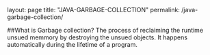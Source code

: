 layout: page
title: "JAVA-GARBAGE-COLLECTION"
permalink: /java-garbage-collection/

##What is Garbage collection?
The process of reclaiming the runtime unsued memmory by destroying the unsued objects.
It happens automatically during the lifetime of a program. 
